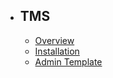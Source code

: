 - ## TMS
    - [Overview](/{{route}}/{{version}}/overview)
    - [Installation](/{{route}}/{{version}}/installation)
    - [Admin Template](/{{route}}/{{version}}/admin_template)
